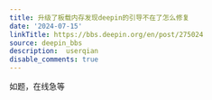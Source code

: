 ```yaml
---
title: 升级了板载内存发现deepin的引导不在了怎么修复
date: '2024-07-15'
linkTitle: https://bbs.deepin.org/en/post/275024
source: deepin_bbs
description:  userqian 
disable_comments: true
---
```

如题，在线急等
